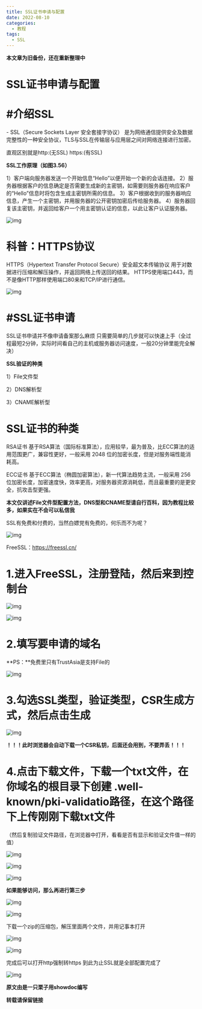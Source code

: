 ```yaml
---
title: SSL证书申请与配置
date: 2022-08-10
categories:
  - 教程
tags:
  - SSL  
---
```

**本文章为旧备份，还在重新整理中**

# SSL证书申请与配置

# #介绍SSL

\- SSL（Secure Sockets Layer 安全套接字协议）
是为网络通信提供安全及数据完整性的一种安全协议，TLS与SSL在传输层与应用层之间对网络连接进行加密。

直观区别就是http:(无SSL) https:(有SSL)

**SSL工作原理（如图3.56）**

1）客户端向服务器发送一个开始信息“Hello”以便开始一个新的会话连接。
2）服务器根据客户的信息确定是否需要生成新的主密钥，如需要则服务器在响应客户的“Hello”信息时将包含生成主密钥所需的信息。
3）客户根据收到的服务器响应信息，产生一个主密钥，并用服务器的公开密钥加密后传给服务器。
4）服务器回复该主密钥，并返回给客户一个用主密钥认证的信息，以此让客户认证服务器。

![img](https://i0.hdslb.com/bfs/article/b1ea7abb1fa476aed91beea14436c11292de2fb8.png@1256w_780h_!web-article-pic.avif)

# 科普：HTTPS协议

HTTPS（Hypertext Transfer Protocol Secure）安全超文本传输协议
用于对数据进行压缩和解压操作，并返回网络上传送回的结果。
HTTPS使用端口443，而不是像HTTP那样使用端口80来和TCP/IP进行通信。

![img](https://i0.hdslb.com/bfs/article/4adb9255ada5b97061e610b682b8636764fe50ed.png@progressive.webp)

# #SSL证书申请

SSL证书申请并不像申请备案那么麻烦
只需要简单的几步就可以快速上手（全过程最短2分钟，实际时间看自己的主机或服务器访问速度，一般20分钟里能完全解决）

**SSL验证的种类**

1）File文件型 

2）DNS解析型

3）CNAME解析型

# SSL证书的种类

RSA证书 基于RSA算法（国际标准算法），应用较早，最为普及，比ECC算法的适用范围更广，兼容性更好，一般采用 2048 位的加密长度，但是对服务端性能消耗高。

ECC证书 基于ECC算法（椭圆加密算法），新一代算法趋势主流，一般采用 256 位加密长度，加密速度快，效率更高，对服务器资源消耗低，而且最重要的是更安全，抗攻击型更强。

**本文仅讲述File文件型配置方法，DNS型和CNAME型请自行百科，因为教程比较多，如果实在不会可以私信我**

SSL有免费和付费的，当然白嫖党有免费的，何乐而不为呢？

![img](https://i0.hdslb.com/bfs/article/4adb9255ada5b97061e610b682b8636764fe50ed.png@progressive.webp)

FreeSSL：https://freessl.cn/

# 1.进入FreeSSL，注册登陆，然后来到控制台

![img](https://i0.hdslb.com/bfs/article/21fa9df17c97a10ca57fedb2b63d80bbdaee75e3.png@1256w_716h_!web-article-pic.avif)

![img](https://i0.hdslb.com/bfs/article/f4eaab80a4869180f14d4e9f0cf2c2557de4b80b.png@1256w_716h_!web-article-pic.avif)

# 2.填写要申请的域名

**PS：**免费里只有TrustAsia是支持File的

![img](https://i0.hdslb.com/bfs/article/447f5f1f10089c4e6659699a21db32936ba39fec.png@1256w_716h_!web-article-pic.avif)

# 3.勾选SSL类型，验证类型，CSR生成方式，然后点击生成

![img](https://i0.hdslb.com/bfs/article/3cc050af88629eb47bc9d7d2554def57e323f5dc.png@1256w_726h_!web-article-pic.avif)

**！！！此时浏览器会自动下载一个CSR私钥，后面还会用到，不要弄丢！！！**

# 4.点击下载文件，下载一个txt文件，在你域名的根目录下创建 .well-known/pki-validatio路径，在这个路径下上传刚刚下载txt文件

（然后复制验证文件路径，在浏览器中打开，看看是否有显示和验证文件值一样的值）

![img](https://i0.hdslb.com/bfs/article/0eac24d83a4145f27f7d354799ecd75460f010f3.png@1256w_726h_!web-article-pic.avif)

![img](https://i0.hdslb.com/bfs/article/73b2936cf3c355d5039a28ed3b9cc41c4cff1910.png@1256w_726h_!web-article-pic.avif)

![img](https://i0.hdslb.com/bfs/article/7a8628f579a2ffb07ddea585bccd51a89cdefa54.png@1256w_804h_!web-article-pic.avif)

**如果能够访问，那么再进行第三步**



![img](https://i0.hdslb.com/bfs/article/024e9c162e6afa970e85187753a746dd9ceb1cb5.png@1256w_726h_!web-article-pic.avif)

![img](https://i0.hdslb.com/bfs/article/091703ee899136dd81db5cbc32f2e0668f3ea7f7.png@1256w_726h_!web-article-pic.avif)

下载一个zip的压缩包，解压里面两个文件，并用记事本打开

![img](https://i0.hdslb.com/bfs/article/ca6c7559ddb0213acf1a73044e9341236e29782a.png@1256w_716h_!web-article-pic.avif)

![img](https://i0.hdslb.com/bfs/article/cdf03465fa19ee7104638fa376b8d834998c978e.png@1256w_726h_!web-article-pic.avif)

完成后可以打开http强制转https
到此为止SSL就是全部配置完成了

![img](https://i0.hdslb.com/bfs/article/4adb9255ada5b97061e610b682b8636764fe50ed.png@progressive.webp)



**原文由是一只栗子用showdoc编写**

**转载请保留链接**

